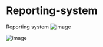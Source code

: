 # Reporting-system
Reporting system
![image](https://github.com/YuraGolinsky/Reporting-system/assets/134283897/90592403-5c66-4152-bafe-72ce1134c60f)

![image](https://github.com/YuraGolinsky/Reporting-system/assets/134283897/360a4922-4a7f-4ef6-b411-1dae24b14a67)
